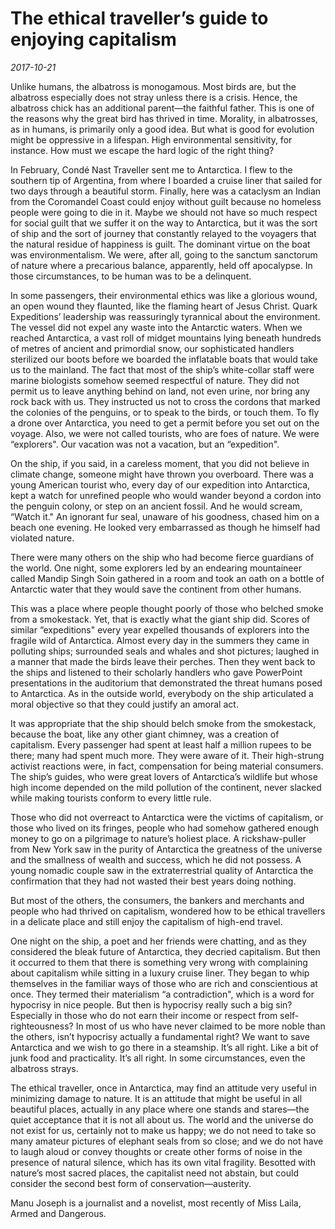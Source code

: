 # The ethical traveller’s guide to enjoying capitalism

*2017-10-21*

Unlike humans, the albatross is monogamous. Most birds are, but the
albatross especially does not stray unless there is a crisis. Hence, the
albatross chick has an additional parent—the faithful father. This is
one of the reasons why the great bird has thrived in time. Morality, in
albatrosses, as in humans, is primarily only a good idea. But what is
good for evolution might be oppressive in a lifespan. High environmental
sensitivity, for instance. How must we escape the hard logic of the
right thing?

In February, Condé Nast Traveller sent me to Antarctica. I flew to the
southern tip of Argentina, from where I boarded a cruise liner that
sailed for two days through a beautiful storm. Finally, here was a
cataclysm an Indian from the Coromandel Coast could enjoy without guilt
because no homeless people were going to die in it. Maybe we should not
have so much respect for social guilt that we suffer it on the way to
Antarctica, but it was the sort of ship and the sort of journey that
constantly relayed to the voyagers that the natural residue of happiness
is guilt. The dominant virtue on the boat was environmentalism. We were,
after all, going to the sanctum sanctorum of nature where a precarious
balance, apparently, held off apocalypse. In those circumstances, to be
human was to be a delinquent.

In some passengers, their environmental ethics was like a glorious
wound, an open wound they flaunted, like the flaming heart of Jesus
Christ. Quark Expeditions’ leadership was reassuringly tyrannical about
the environment. The vessel did not expel any waste into the Antarctic
waters. When we reached Antarctica, a vast roll of midget mountains
lying beneath hundreds of metres of ancient and primordial snow, our
sophisticated handlers sterilized our boots before we boarded the
inflatable boats that would take us to the mainland. The fact that most
of the ship’s white-collar staff were marine biologists somehow seemed
respectful of nature. They did not permit us to leave anything behind on
land, not even urine, nor bring any rock back with us. They instructed
us not to cross the cordons that marked the colonies of the penguins, or
to speak to the birds, or touch them. To fly a drone over Antarctica,
you need to get a permit before you set out on the voyage. Also, we were
not called tourists, who are foes of nature. We were “explorers". Our
vacation was not a vacation, but an “expedition".

On the ship, if you said, in a careless moment, that you did not believe
in climate change, someone might have thrown you overboard. There was a
young American tourist who, every day of our expedition into Antarctica,
kept a watch for unrefined people who would wander beyond a cordon into
the penguin colony, or step on an ancient fossil. And he would scream,
“Watch it." An ignorant fur seal, unaware of his goodness, chased him on
a beach one evening. He looked very embarrassed as though he himself had
violated nature.

There were many others on the ship who had become fierce guardians of
the world. One night, some explorers led by an endearing mountaineer
called Mandip Singh Soin gathered in a room and took an oath on a bottle
of Antarctic water that they would save the continent from other humans.

This was a place where people thought poorly of those who belched smoke
from a smokestack. Yet, that is exactly what the giant ship did. Scores
of similar “expeditions" every year expelled thousands of explorers into
the fragile wild of Antarctica. Almost every day in the summers they
came in polluting ships; surrounded seals and whales and shot pictures;
laughed in a manner that made the birds leave their perches. Then they
went back to the ships and listened to their scholarly handlers who gave
PowerPoint presentations in the auditorium that demonstrated the threat
humans posed to Antarctica. As in the outside world, everybody on the
ship articulated a moral objective so that they could justify an amoral
act.

It was appropriate that the ship should belch smoke from the smokestack,
because the boat, like any other giant chimney, was a creation of
capitalism. Every passenger had spent at least half a million rupees to
be there; many had spent much more. They were aware of it. Their
high-strung activist reactions were, in fact, compensation for being
material consumers. The ship’s guides, who were great lovers of
Antarctica’s wildlife but whose high income depended on the mild
pollution of the continent, never slacked while making tourists conform
to every little rule.

Those who did not overreact to Antarctica were the victims of
capitalism, or those who lived on its fringes, people who had somehow
gathered enough money to go on a pilgrimage to nature’s holiest place. A
rickshaw-puller from New York saw in the purity of Antarctica the
greatness of the universe and the smallness of wealth and success, which
he did not possess. A young nomadic couple saw in the extraterrestrial
quality of Antarctica the confirmation that they had not wasted their
best years doing nothing.

But most of the others, the consumers, the bankers and merchants and
people who had thrived on capitalism, wondered how to be ethical
travellers in a delicate place and still enjoy the capitalism of
high-end travel.

One night on the ship, a poet and her friends were chatting, and as they
considered the bleak future of Antarctica, they decried capitalism. But
then it occurred to them that there is something very wrong with
complaining about capitalism while sitting in a luxury cruise liner.
They began to whip themselves in the familiar ways of those who are rich
and conscientious at once. They termed their materialism “a
contradiction", which is a word for hypocrisy in nice people. But then
is hypocrisy really such a big sin? Especially in those who do not earn
their income or respect from self-righteousness? In most of us who have
never claimed to be more noble than the others, isn’t hypocrisy actually
a fundamental right? We want to save Antarctica and we wish to go there
in a steamship. It’s all right. Like a bit of junk food and
practicality. It’s all right. In some circumstances, even the albatross
strays.

The ethical traveller, once in Antarctica, may find an attitude very
useful in minimizing damage to nature. It is an attitude that might be
useful in all beautiful places, actually in any place where one stands
and stares—the quiet acceptance that it is not all about us. The world
and the universe do not exist for us, certainly not to make us happy; we
do not need to take so many amateur pictures of elephant seals from so
close; and we do not have to laugh aloud or convey thoughts or create
other forms of noise in the presence of natural silence, which has its
own vital fragility. Besotted with nature’s most sacred places, the
capitalist need not abstain, but could consider the second best form of
conservation—austerity.

Manu Joseph is a journalist and a novelist, most recently of Miss Laila,
Armed and Dangerous.
